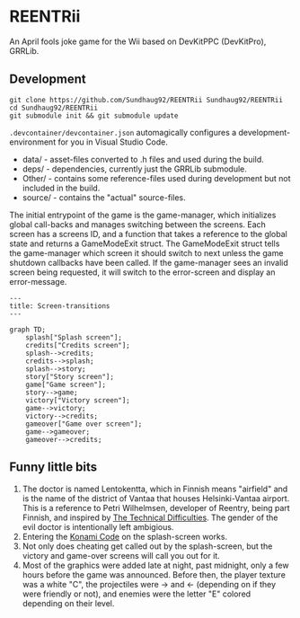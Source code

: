 # REENTRii

An April fools joke game for the Wii based on DevKitPPC (DevKitPro), GRRLib.

## Development

```
git clone https://github.com/Sundhaug92/REENTRii Sundhaug92/REENTRii
cd Sundhaug92/REENTRii
git submodule init && git submodule update
```

`.devcontainer/devcontainer.json` automagically configures a development-environment for you in Visual Studio Code. 

- data/ - asset-files converted to .h files and used during the build.
- deps/ - dependencies, currently just the GRRLib submodule.
- Other/ - contains some reference-files used during development but not included in the build.
- source/ - contains the "actual" source-files.


The initial entrypoint of the game is the game-manager, which initializes global call-backs and manages switching between the screens.
Each screen has a screens ID, and a function that takes a reference to the global state and returns a GameModeExit struct.
The GameModeExit struct tells the game-manager which screen it should switch to next unless the game shutdown callbacks have been called.
If the game-manager sees an invalid screen being requested, it will switch to the error-screen and display an error-message.

```mermaid
---
title: Screen-transitions
---

graph TD;
    splash["Splash screen"];
    credits["Credits screen"];
    splash-->credits;
    credits-->splash;
    splash-->story;
    story["Story screen"];
    game["Game screen"];
    story-->game;
    victory["Victory screen"];
    game-->victory;
    victory-->credits;
    gameover["Game over screen"];
    game-->gameover;
    gameover-->credits;
```

## Funny little bits

1. The doctor is named Lentokentta, which in Finnish means "airfield" and is the name of the district of Vantaa that houses Helsinki-Vantaa airport. This is a reference to Petri Wilhelmsen, developer of Reentry, being part Finnish, and inspired by [The Technical Difficulties](<https://www.youtube.com/watch?v=3UAOs9B9UH8>). The gender of the evil doctor is intentionally left ambigious.
2. Entering the [Konami Code](<https://en.wikipedia.org/wiki/Konami_Code>) on the splash-screen works.
3. Not only does cheating get called out by the splash-screen, but the victory and game-over screens will call you out for it.
4. Most of the graphics were added late at night, past midnight, only a few hours before the game was announced. Before then, the player texture was a white "C", the projectiles were -> and <- (depending on if they were friendly or not), and enemies were the letter "E" colored depending on their level.